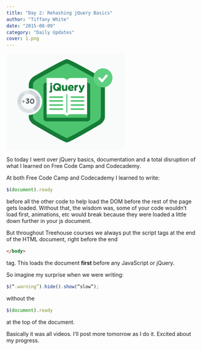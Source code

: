 ```yaml
---
title: "Day 2: Rehashing jQuery Basics"
author: "Tiffany White"
date: "2015-08-09"
category: "Daily Updates"
cover: 1.png
---
```


![](./2.png)

So today I went over jQuery basics, documentation and a total disruption of what I learned on Free Code Camp and Codecademy.

At both Free Code Camp and Codecademy I learned to write:

```js
$(document).ready
```

before all the other code to help load the DOM before the rest of the page gets loaded. Without that, the wisdom was, some of your code wouldn’t load first, animations, etc would break because they were loaded a little down further in your js document.

But throughout Treehouse courses we always put the script tags at the end of the HTML document, right before the end

```html
</body>
```

tag. This loads the document <strong>first</strong> before any JavaScript or jQuery.

So imagine my surprise when we were writing:

```js
$(“.warning”).hide().show(“slow”);
```

without the

```js
$(document).ready
```

at the top of the document.

Basically it was all videos. I’ll post more tomorrow as I do it. Excited about my progress.
